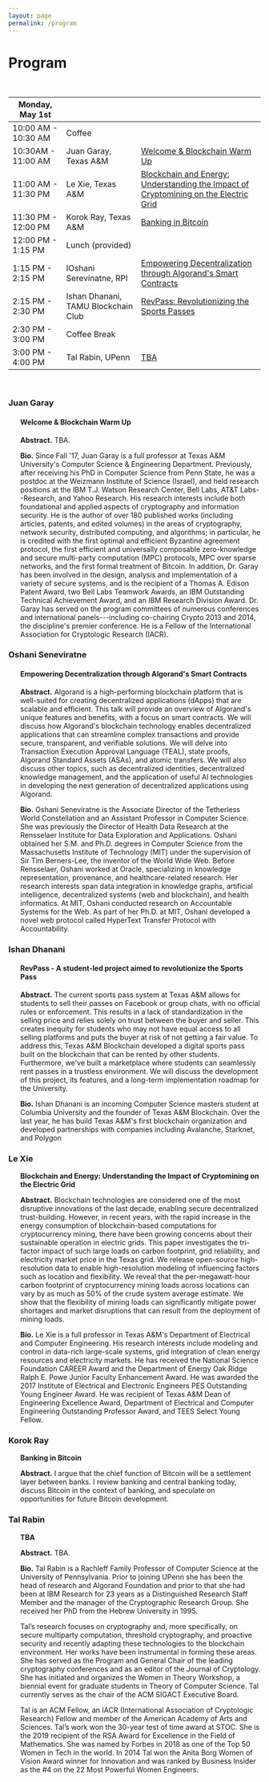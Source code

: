```yaml
---
layout: page
permalink: /program
---
```


# Program
<br>

| Monday, May 1st       |              |   |
| ---------------------------- | ------------ | ----------- |
| 10:00 AM - 10:30 AM | Coffee |  |
| 10:30AM - 11:00 AM | Juan Garay, Texas A&M | [Welcome & Blockchain Warm Up](#juan-garay)  |
| 11:00 AM - 11:30 PM | Le Xie, Texas A&M | [Blockchain and Energy: Understanding the Impact of Cryptomining on the Electric Grid](#le-xie) |
| 11:30 PM - 12:00 PM | Korok Ray, Texas A&M | [Banking in Bitcoin](#korok-ray) |
| 12:00 PM - 1:15 PM | Lunch (provided) | | 
| 1:15 PM - 2:15 PM | IOshani Serevinatne, RPI | [Empowering Decentralization through Algorand's Smart Contracts](#oshani-serevinatne) |
| 2:15 PM - 2:30 PM | Ishan Dhanani, TAMU Blockchain Club |  [RevPass: Revolutionizing the Sports Passes](#ishan-dhanani) |
| 2:30 PM - 3:00 PM | Coffee Break |  |
| 3:00 PM - 4:00 PM | Tal Rabin, UPenn | [TBA](#tal-rabin) |  


<br>

### Juan Garay

<ul>
  <h4> Welcome & Blockchain Warm Up </h4>
  </ul>
<ul>
  <b>Abstract.</b> TBA.   </ul>
  
  <ul>
  <b>Bio.</b> Since Fall '17, Juan Garay is a full professor at Texas A&M University's Computer Science & Engineering Department. Previously, after receiving his PhD in Computer Science from Penn State, he was a postdoc at the Weizmann Institute of Science (Israel), and held research positions at the IBM T.J. Watson Research Center, Bell Labs, AT&T Labs--Research, and Yahoo Research. His research interests include both foundational and applied aspects of cryptography and information security. He is the author of over 180 published works (including articles, patents, and edited volumes) in the areas of cryptography, network security, distributed computing, and algorithms; in particular, he is credited with the first optimal and efficient Byzantine agreement protocol, the first efficient and universally composable zero-knowledge and secure multi-party computation (MPC) protocols, MPC over sparse networks, and the first formal treatment of Bitcoin. In addition, Dr. Garay has been involved in the design, analysis and implementation of a variety of secure systems, and is the recipient of a Thomas A. Edison Patent Award, two Bell Labs Teamwork Awards, an IBM Outstanding Technical Achievement Award, and an IBM Research Division Award. Dr. Garay has served on the program committees of numerous conferences and international panels---including co-chairing Crypto 2013 and 2014, the discipline's premier conference. He is a Fellow of the International Association for Cryptologic Research (IACR).
</ul>

###  Oshani Seneviratne
<ul>
<h4> Empowering Decentralization through Algorand's Smart Contracts </h4>
</ul>
<ul>
  <b>Abstract.</b> Algorand is a high-performing blockchain platform that is well-suited for creating decentralized applications (dApps) that are scalable and efficient.
This talk will provide an overview of Algorand's unique features and benefits, with a focus on smart contracts. We will discuss how Algorand's blockchain technology enables decentralized applications that can streamline complex transactions and provide secure, transparent, and verifiable solutions. We will delve into Transaction Execution Approval Language (TEAL), state proofs, Algorand Standard Assets (ASAs), and atomic transfers. We will also discuss other topics, such as decentralized identities, decentralized knowledge management, and the application of useful AI technologies in developing the next generation of decentralized applications using Algorand.
</ul>

<ul>
  <b>Bio.</b> Oshani Seneviratne is the Associate Director of the Tetherless World Constellation and an Assistant Professor in Computer Science. She was previously the Director of Health Data Research at the Rensselaer Institute for Data Exploration and Applications. Oshani obtained her S.M. and Ph.D. degrees in Computer Science from the Massachusetts Institute of Technology (MIT) under the supervision of Sir Tim Berners-Lee, the inventor of the World Wide Web. Before Rensselaer, Oshani worked at Oracle, specializing in knowledge representation, provenance, and healthcare-related research. Her research interests span data integration in knowledge graphs, artificial intelligence, decentralized systems (web and blockchain), and health informatics. At MIT, Oshani conducted research on Accountable Systems for the Web. As part of her Ph.D. at MIT, Oshani developed a novel web protocol called HyperText Transfer Protocol with Accountability.
</ul>

### Ishan Dhanani
<ul>
<h4>RevPass - A student-led project aimed to revolutionize the Sports Pass</h4>
  </ul>

<ul>
<b>Abstract.</b> The current sports pass system at Texas A&M allows for students to sell their passes on Facebook or group chats, with no official rules or enforcement. This results in a lack of standardization in the selling price and relies solely on trust between the buyer and seller. This creates inequity for students who may not have equal access to all selling platforms and puts the buyer at risk of not getting a fair value. To address this, Texas A&M Blockchain developed a digital sports pass built on the blockchain that can be rented by other students. Furthermore, we've built a marketplace where students can seamlessly rent passes in a trustless environment. We will discuss the development of this project, its features, and a long-term implementation roadmap for the University.
  </ul>

<ul>
<b>Bio.</b> Ishan Dhanani is an incoming Computer Science masters student at Columbia University and the founder of Texas A&M Blockchain. Over the last year, he has build Texas A&M's first blockchain organization and developed partnerships with companies including Avalanche, Starknet, and Polygon
  </ul>

### Le Xie

<ul>
<b>Blockchain and Energy: Understanding the Impact of Cryptomining on the Electric Grid</b>
</ul>

<ul>
<b>Abstract.</b> Blockchain technologies are considered one of the most disruptive innovations of the last decade, enabling secure decentralized trust-building. However, in recent years, with the rapid increase in the energy consumption of blockchain-based computations for cryptocurrency mining, there have been growing concerns about their sustainable operation in electric grids. This paper investigates the tri-factor impact of such large loads on carbon footprint, grid reliability, and electricity market price in the Texas grid. We release open-source high-resolution data to enable high-resolution modeling of influencing factors such as location and flexibility. We reveal that the per-megawatt-hour carbon footprint of cryptocurrency mining loads across locations can vary by as much as 50% of the crude system average estimate. We show that the flexibility of mining loads can significantly mitigate power shortages and market disruptions that can result from the deployment of mining loads.
</ul>

<ul>
<b>Bio.</b> Le Xie is a full professor in Texas A&M's Department of Electrical and Computer Engineering. His research interests include modeling and control in data-rich large-scale systems, grid integration of clean energy resources and electricity markets. He has received the National Science Foundation CAREER Award and the Department of Energy Oak Ridge Ralph E. Powe Junior Faculty Enhancement Award. He was awarded the 2017 Institute of Electrical and Electronic Engineers PES Outstanding Young Engineer Award. He was recipient of Texas A&M Dean of Engineering Excellence Award, Department of Electrical and Computer Engineering Outstanding Professor Award, and TEES Select Young Fellow.</ul>

### Korok Ray
<ul>
<b> Banking in Bitcoin</b>
</ul>

<ul>
<b>Abstract.</b> I argue that the chief function of Bitcoin will be a settlement layer between banks.  I review banking and central banking today, discuss Bitcoin in the context of banking, and speculate on opportunities for future Bitcoin development.
</ul>

### Tal Rabin

<ul>
<b>TBA</b>
</ul>

<ul>
<b>Abstract.</b> TBA.
</ul>

<ul>
<b>Bio.</b> Tal Rabin is a Rachleff Family Professor of Computer Science at the University of Pennsylvania. Prior to joining UPenn she has been the head of research and Algorand Foundation and prior to that she had been at IBM Research for 23 years as a Distinguished Research Staff Member and the manager of the Cryptographic Research Group.  She received her PhD from the Hebrew University in 1995. 
<br>

Tal’s research focuses on cryptography and, more specifically, on secure multiparty computation, threshold cryptography, and proactive security and recently adapting these technologies to the blockchain environment. Her works have been instrumental in forming these areas.  She has served as the Program and General Chair of the leading cryptography conferences and as an editor of the Journal of Cryptology.   She has initiated and organizes the Women in Theory Workshop, a biennial event for graduate students in Theory of Computer Science. Tal currently serves as the chair of the ACM SIGACT Executive Board.
<br>

Tal is an ACM Fellow, an IACR (International Association of Cryptologic Research) Fellow and member of the American Academy of Arts and Sciences. Tal’s work won the 30-year test of time award at STOC. She is the 2019 recipient of the RSA Award for Excellence in the Field of Mathematics. She was named by Forbes in 2018 as one of the Top 50 Women in Tech in the world. In 2014 Tal won the Anita Borg Women of Vision Award winner for Innovation and was ranked by Business Insider as the #4 on the 22 Most Powerful Women Engineers.
</ul>
